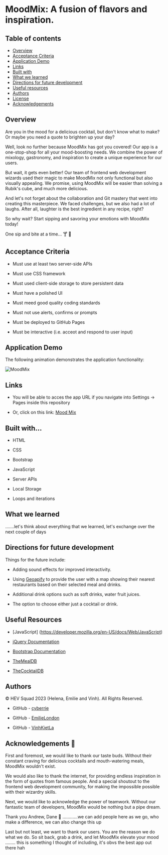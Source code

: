 # MoodMix: A fusion of flavors and inspiration.

## Table of contents

- [Overview](#overview)
- [Acceptance Criteria](#acceptance-criteria)
- [Application Demo](#application-demo)
- [Links](#links)
- [Built with](#built-with)
- [What we learned](#what-we-learned)
- [Directions for future development](#directions-for-future-development)
- [Useful resources](#useful-resources)
- [Authors](#authors)
- [License](#license)
- [Acknowledgements](#acknowledgements)

## Overview

Are you in the mood for a delicious cocktail, but don't know what to make? Or maybe you need a quote to brighten up your day?

Well, look no further because MoodMix has got you covered! Our app is a one-stop-shop for all your mood-boosting needs. We combine the power of mixology, gastronomy, and inspiration to create a unique experience for our users.

But wait, it gets even better! Our team of frontend web development wizards used their magic to make MoodMix not only functional but also visually appealing. We promise, using MoodMix will be easier than solving a Rubik's cube, and much more delicious.

And let's not forget about the collaboration and Git mastery that went into creating this masterpiece. We faced challenges, but we also had a lot of laughs. After all, laughter is the best ingredient in any recipe, right?

So why wait? Start sipping and savoring your emotions with MoodMix today!

One sip and bite at a time... 🍸 🤤

## Acceptance Criteria

- Must use at least two server-side APIs

- Must use CSS framework

- Must used client-side storage to store persistent data

- Must have a polished UI

- Must meed good quality coding standards

- Must not use alerts, confirms or prompts

- Must be deployed to GitHub Pages

- Must be interactive (i.e. acceot and respond to user input)

## Application Demo

The following animation demonstrates the application functionality:

![MoodMix]()

## Links

- You will be able to acces the app URL if you navigate into Settings → Pages inside this repository

- Or, click on this link: [Mood Mix]()

## Built with...

- HTML

- CSS

- Bootstrap

- JavaScript

- Server APIs

- Local Storage

- Loops and iterations

## What we learned

.......let's think about everything that we learned, let's exchange over the next couple of days

## Directions for future development

Things for the future include:

- Adding sound effects for improved interactivity.

- Using [Geoapify](https://www.geoapify.com/) to provide the user with a map showing their nearest restaurants based on their selected meal and drinks.

- Additional drink options such as soft drinks, water fruit juices.

- The option to choose either just a cocktail or drink.

## Useful Resources

- [JavaScript] (https://developer.mozilla.org/en-US/docs/Web/JavaScript)

- [jQuery Documentation](https://api.jquery.com/)

- [Bootstrap Documentation](https://getbootstrap.com/docs/5.0)

- [TheMealDB](https://www.themealdb.com/api.php)

- [TheCocktailDB](https://www.thecocktaildb.com/)

## Authors

©️ HEV Squad 2023 (Helena, Emilie and Vinh). All Rights Reserved.

- GitHub - [cyberrie](https://github.com/cyberrie)

- GitHub - [EmilieLondon](https://github.com/EmilieLondon)

- GitHub - [VinhKietLa](https://github.com/VinhKietLa)

## Acknowledgements 🌟

First and foremost, we would like to thank our taste buds. Without their constant craving for delicious cocktails and mouth-watering meals, MoodMix wouldn't exist.

We would also like to thank the internet, for providing endless inspiration in the form of quotes from famous people. And a special shoutout to the frontend web development community, for making the impossible possible with their wizardry skills.

Next, we would like to acknowledge the power of teamwork. Without our fantastic team of developers, MoodMix would be nothing but a pipe dream.

Thank you Andrew, Dane 💛 ............we can add people here as we go, who make a difference, we can also change this up

Last but not least, we want to thank our users. You are the reason we do what we do. So sit back, grab a drink, and let MoodMix elevate your mood ........ this is something I thought of including, it's obvs the best app out there hah

